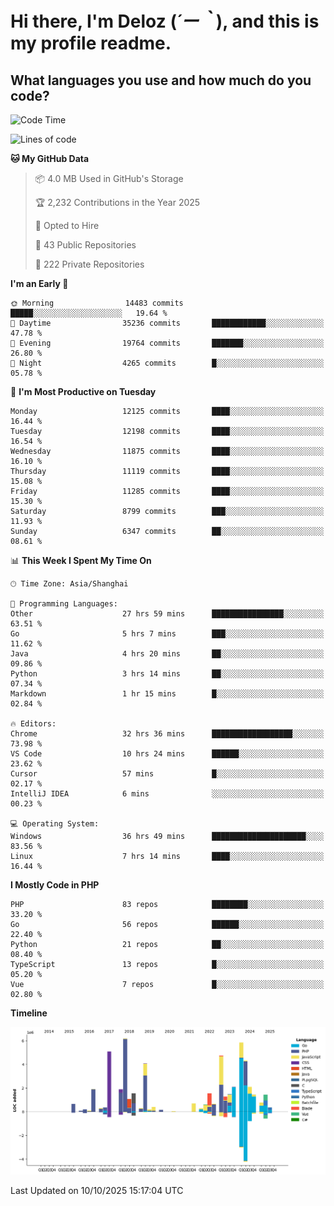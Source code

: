 # **Hi there, I'm Deloz (*´ー｀*), and this is my profile readme.**

## **What languages you use and how much do you code?**

<!--START_SECTION:waka-->
![Code Time](http://img.shields.io/badge/Code%20Time-7%2C724%20hrs%2016%20mins-blue)

![Lines of code](https://img.shields.io/badge/From%20Hello%20World%20I%27ve%20Written-54.0%20million%20lines%20of%20code-blue)

**🐱 My GitHub Data** 

> 📦 4.0 MB Used in GitHub's Storage 
 > 
> 🏆 2,232 Contributions in the Year 2025
 > 
> 💼 Opted to Hire
 > 
> 📜 43 Public Repositories 
 > 
> 🔑 222 Private Repositories 
 > 
**I'm an Early 🐤** 

```text
🌞 Morning                14483 commits       █████░░░░░░░░░░░░░░░░░░░░   19.64 % 
🌆 Daytime                35236 commits       ████████████░░░░░░░░░░░░░   47.78 % 
🌃 Evening                19764 commits       ███████░░░░░░░░░░░░░░░░░░   26.80 % 
🌙 Night                  4265 commits        █░░░░░░░░░░░░░░░░░░░░░░░░   05.78 % 
```
📅 **I'm Most Productive on Tuesday** 

```text
Monday                   12125 commits       ████░░░░░░░░░░░░░░░░░░░░░   16.44 % 
Tuesday                  12198 commits       ████░░░░░░░░░░░░░░░░░░░░░   16.54 % 
Wednesday                11875 commits       ████░░░░░░░░░░░░░░░░░░░░░   16.10 % 
Thursday                 11119 commits       ████░░░░░░░░░░░░░░░░░░░░░   15.08 % 
Friday                   11285 commits       ████░░░░░░░░░░░░░░░░░░░░░   15.30 % 
Saturday                 8799 commits        ███░░░░░░░░░░░░░░░░░░░░░░   11.93 % 
Sunday                   6347 commits        ██░░░░░░░░░░░░░░░░░░░░░░░   08.61 % 
```


📊 **This Week I Spent My Time On** 

```text
🕑︎ Time Zone: Asia/Shanghai

💬 Programming Languages: 
Other                    27 hrs 59 mins      ████████████████░░░░░░░░░   63.51 % 
Go                       5 hrs 7 mins        ███░░░░░░░░░░░░░░░░░░░░░░   11.62 % 
Java                     4 hrs 20 mins       ██░░░░░░░░░░░░░░░░░░░░░░░   09.86 % 
Python                   3 hrs 14 mins       ██░░░░░░░░░░░░░░░░░░░░░░░   07.34 % 
Markdown                 1 hr 15 mins        █░░░░░░░░░░░░░░░░░░░░░░░░   02.84 % 

🔥 Editors: 
Chrome                   32 hrs 36 mins      ██████████████████░░░░░░░   73.98 % 
VS Code                  10 hrs 24 mins      ██████░░░░░░░░░░░░░░░░░░░   23.62 % 
Cursor                   57 mins             █░░░░░░░░░░░░░░░░░░░░░░░░   02.17 % 
IntelliJ IDEA            6 mins              ░░░░░░░░░░░░░░░░░░░░░░░░░   00.23 % 

💻 Operating System: 
Windows                  36 hrs 49 mins      █████████████████████░░░░   83.56 % 
Linux                    7 hrs 14 mins       ████░░░░░░░░░░░░░░░░░░░░░   16.44 % 
```

**I Mostly Code in PHP** 

```text
PHP                      83 repos            ████████░░░░░░░░░░░░░░░░░   33.20 % 
Go                       56 repos            ██████░░░░░░░░░░░░░░░░░░░   22.40 % 
Python                   21 repos            ██░░░░░░░░░░░░░░░░░░░░░░░   08.40 % 
TypeScript               13 repos            █░░░░░░░░░░░░░░░░░░░░░░░░   05.20 % 
Vue                      7 repos             █░░░░░░░░░░░░░░░░░░░░░░░░   02.80 % 
```



**Timeline**

![Lines of Code chart](https://raw.githubusercontent.com/deloz/deloz/main/assets/bar_graph.png)


 Last Updated on 10/10/2025 15:17:04 UTC
<!--END_SECTION:waka-->
